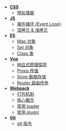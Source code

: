 <!--
 * @Author: 刘晨曦
 * @Date: 2021-02-07 10:06:45
 * @LastEditTime: 2021-08-27 10:21:04
 * @LastEditors: Please set LastEditors
 * @Description: In User Settings Edit
 * @FilePath: \docsify-blog-master\docs\_siderbar.md
-->

- [**CSS**](css/)
  - [预处理器](css/pre-processor)
- [**JS**](js/)
  - [事件循环 (Event Loop)](js/event-loop)
  - [深拷贝 & 浅拷贝](js/copy)
- [**ES**](es/)
  - [Map 对象](es/map)
  - [Set 对象](es/set)
  - [Class 类](es/class)
- [**Vue**](vue/)
  - [响应式原理探究](vue/reactivity)
  - [Props 传值](vue/props-sync)
  - [Store 数据存储](vue/store)
  - [Router 路由传参](vue/router)
- [**Webpack**](webpack/)
  - [打包机制](webpack/mechanism)
  - [核心概念](webpack/core)
  - [常用 loader](webpack/loader)
  - [常用 plugin](webpack/plugin)
- [**Git**](git/)
  - [git 指令](git/instruction)

